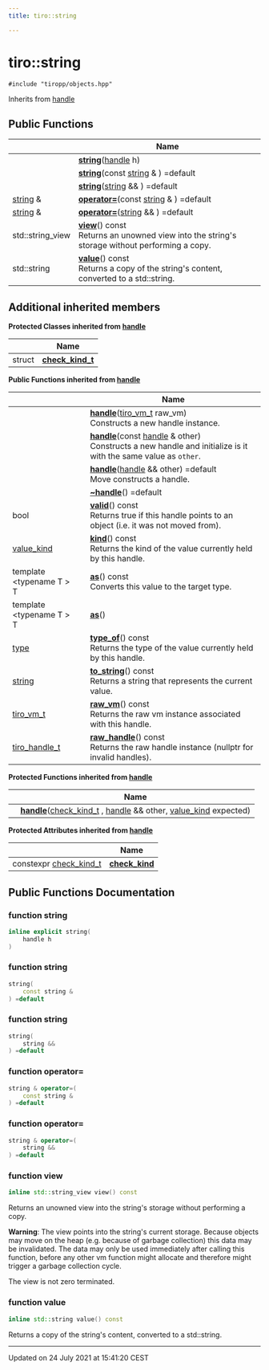 ```yaml
---
title: tiro::string

---
```


# tiro::string






`#include "tiropp/objects.hpp"`

Inherits from [handle](/docs/api/classes/classtiro_1_1handle)

## Public Functions

|                | Name           |
| -------------- | -------------- |
| | **[string](/docs/api/classes/classtiro_1_1string#function-string)**([handle](/docs/api/classes/classtiro_1_1handle) h) |
| | **[string](/docs/api/classes/classtiro_1_1string#function-string)**(const [string](/docs/api/classes/classtiro_1_1string) & ) =default |
| | **[string](/docs/api/classes/classtiro_1_1string#function-string)**([string](/docs/api/classes/classtiro_1_1string) && ) =default |
| [string](/docs/api/classes/classtiro_1_1string) & | **[operator=](/docs/api/classes/classtiro_1_1string#function-operator=)**(const [string](/docs/api/classes/classtiro_1_1string) & ) =default |
| [string](/docs/api/classes/classtiro_1_1string) & | **[operator=](/docs/api/classes/classtiro_1_1string#function-operator=)**([string](/docs/api/classes/classtiro_1_1string) && ) =default |
| std::string_view | **[view](/docs/api/classes/classtiro_1_1string#function-view)**() const<br>Returns an unowned view into the string's storage without performing a copy.  |
| std::string | **[value](/docs/api/classes/classtiro_1_1string#function-value)**() const<br>Returns a copy of the string's content, converted to a std::string.  |

## Additional inherited members

**Protected Classes inherited from [handle](/docs/api/classes/classtiro_1_1handle)**

|                | Name           |
| -------------- | -------------- |
| struct | **[check_kind_t](/docs/api/classes/structtiro_1_1handle_1_1check__kind__t)**  |

**Public Functions inherited from [handle](/docs/api/classes/classtiro_1_1handle)**

|                | Name           |
| -------------- | -------------- |
| | **[handle](/docs/api/classes/classtiro_1_1handle#function-handle)**([tiro_vm_t](/docs/api/files/def_8h#typedef-tiro_vm_t) raw_vm)<br>Constructs a new handle instance.  |
| | **[handle](/docs/api/classes/classtiro_1_1handle#function-handle)**(const [handle](/docs/api/classes/classtiro_1_1handle) & other)<br>Constructs a new handle and initialize is it with the same value as `other`.  |
| | **[handle](/docs/api/classes/classtiro_1_1handle#function-handle)**([handle](/docs/api/classes/classtiro_1_1handle) && other) =default<br>Move constructs a handle.  |
| | **[~handle](/docs/api/classes/classtiro_1_1handle#function-~handle)**() =default |
| bool | **[valid](/docs/api/classes/classtiro_1_1handle#function-valid)**() const<br>Returns true if this handle points to an object (i.e. it was not moved from).  |
| [value_kind](/docs/api/namespaces/namespacetiro#enum-value_kind) | **[kind](/docs/api/classes/classtiro_1_1handle#function-kind)**() const<br>Returns the kind of the value currently held by this handle.  |
| template <typename T \> <br>T | **[as](/docs/api/classes/classtiro_1_1handle#function-as)**() const<br>Converts this value to the target type.  |
| template <typename T \> <br>T | **[as](/docs/api/classes/classtiro_1_1handle#function-as)**() |
| [type](/docs/api/classes/classtiro_1_1type) | **[type_of](/docs/api/classes/classtiro_1_1handle#function-type_of)**() const<br>Returns the type of the value currently held by this handle.  |
| [string](/docs/api/classes/classtiro_1_1string) | **[to_string](/docs/api/classes/classtiro_1_1handle#function-to_string)**() const<br>Returns a string that represents the current value.  |
| [tiro_vm_t](/docs/api/files/def_8h#typedef-tiro_vm_t) | **[raw_vm](/docs/api/classes/classtiro_1_1handle#function-raw_vm)**() const<br>Returns the raw vm instance associated with this handle.  |
| [tiro_handle_t](/docs/api/files/def_8h#typedef-tiro_handle_t) | **[raw_handle](/docs/api/classes/classtiro_1_1handle#function-raw_handle)**() const<br>Returns the raw handle instance (nullptr for invalid handles).  |

**Protected Functions inherited from [handle](/docs/api/classes/classtiro_1_1handle)**

|                | Name           |
| -------------- | -------------- |
| | **[handle](/docs/api/classes/classtiro_1_1handle#function-handle)**([check_kind_t](/docs/api/classes/structtiro_1_1handle_1_1check__kind__t) , [handle](/docs/api/classes/classtiro_1_1handle) && other, [value_kind](/docs/api/namespaces/namespacetiro#enum-value_kind) expected) |

**Protected Attributes inherited from [handle](/docs/api/classes/classtiro_1_1handle)**

|                | Name           |
| -------------- | -------------- |
| constexpr [check_kind_t](/docs/api/classes/structtiro_1_1handle_1_1check__kind__t) | **[check_kind](/docs/api/classes/classtiro_1_1handle#variable-check_kind)**  |


## Public Functions Documentation

### function string

```cpp
inline explicit string(
    handle h
)
```


### function string

```cpp
string(
    const string & 
) =default
```


### function string

```cpp
string(
    string && 
) =default
```


### function operator=

```cpp
string & operator=(
    const string & 
) =default
```


### function operator=

```cpp
string & operator=(
    string && 
) =default
```


### function view

```cpp
inline std::string_view view() const
```

Returns an unowned view into the string's storage without performing a copy. 

**Warning**: The view points into the string's current storage. Because objects may move on the heap (e.g. because of garbage collection) this data may be invalidated. The data may only be used immediately after calling this function, before any other vm function might allocate and therefore might trigger a garbage collection cycle. 

The view is not zero terminated.


### function value

```cpp
inline std::string value() const
```

Returns a copy of the string's content, converted to a std::string. 

-------------------------------

Updated on 24 July 2021 at 15:41:20 CEST